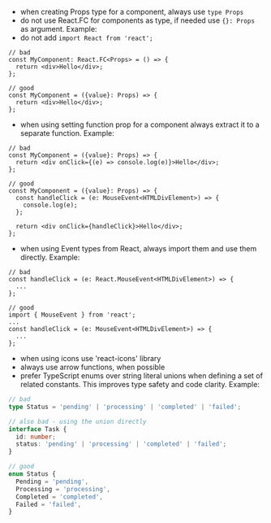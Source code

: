 - when creating Props type for a component, always use `type Props`
- do not use React.FC for components as type, if needed use `{}: Props` as argument. Example:
- do not add `import React from 'react';`

```tsx
// bad
const MyComponent: React.FC<Props> = () => {
  return <div>Hello</div>;
};

// good
const MyComponent = ({value}: Props) => {
  return <div>Hello</div>;
};
```

- when using setting function prop for a component always extract it to a separate function. Example:

```tsx
// bad
const MyComponent = ({value}: Props) => {
  return <div onClick={(e) => console.log(e)}>Hello</div>;
};

// good
const MyComponent = ({value}: Props) => {
  const handleClick = (e: MouseEvent<HTMLDivElement>) => {
    console.log(e);
  };

  return <div onClick={handleClick}>Hello</div>;
};
```

- when using Event types from React, always import them and use them directly. Example:

```tsx
// bad
const handleClick = (e: React.MouseEvent<HTMLDivElement>) => {
  ...
};

// good
import { MouseEvent } from 'react';
...
const handleClick = (e: MouseEvent<HTMLDivElement>) => {
  ...
};
```

- when using icons use 'react-icons' library
- always use arrow functions, when possible
- prefer TypeScript enums over string literal unions when defining a set of related constants. This improves type safety and code clarity. Example:

```typescript
// bad
type Status = 'pending' | 'processing' | 'completed' | 'failed';

// also bad - using the union directly
interface Task {
  id: number;
  status: 'pending' | 'processing' | 'completed' | 'failed';
}

// good
enum Status {
  Pending = 'pending',
  Processing = 'processing',
  Completed = 'completed',
  Failed = 'failed',
}
```
